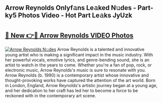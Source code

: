 ## Arrow Reynolds Onlyf𝚊ns Le𝚊ked N𝚞des - Part-ky5 Photos Video - Hot Part Le𝚊ks JyUzk

# <h2><a href="http://ab15055.deff.icu/?id=Arrow+Reynolds">🔗 New 👉🔴 Arrow Reynolds VIDEO Photos</a></h2>

[![Arrow Reynolds N𝚞des](https://i.imgur.com/rIISA9y.gif)](http://ab15055.deff.icu/?id=Arrow+Reynolds)
Arrow Reynolds is a talented and innovative young artist who is making a significant impact in the music industry. With her powerful vocals, emotive lyrics, and genre-bending sound, she is an artist to watch in the years to come. Whether you're a fan of pop, rock, or electronic music, Arrow Reynolds's music is sure to resonate with you. Arrow Reynolds (b. 1990) is a contemporary artist whose innovative and thought-provoking works have captured the attention of the art world. Born in London, England, Arrow Reynolds's artistic journey began at a young age, and her dedication to her craft has led her to become a force to be reckoned with in the contemporary art scene.
